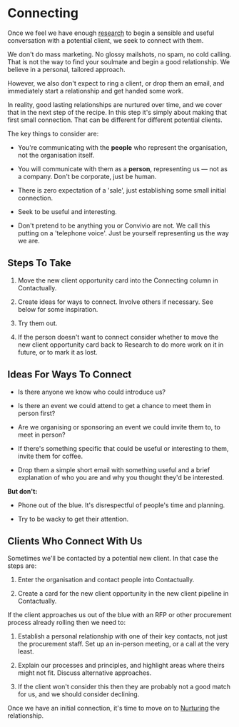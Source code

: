 # Connecting

Once we feel we have enough [research](/new_client_recipe/researching.md) to begin a sensible and useful conversation with a potential client, we seek to connect with them.

We don't do mass marketing. No glossy mailshots, no spam, no cold calling. That is not the way to find your soulmate and begin a good relationship. We believe in a personal, tailored approach.

However, we also don't expect to ring a client, or drop them an email, and immediately start a relationship and get handed some work.

In reality, good lasting relationships are nurtured over time, and we cover that in the next step of the recipe. In this step it's simply about making that first small connection. That can be different for different potential clients.

The key things to consider are:

* You're communicating with the **people** who represent the organisation, not the organisation itself.

* You will communicate with them as a **person**, representing us — not as a company. Don't be corporate, just be human.

* There is zero expectation of a 'sale', just establishing some small initial connection.

* Seek to be useful and interesting.

* Don't pretend to be anything you or Convivio are not. We call this putting on a 'telephone voice'. Just be yourself representing us the way we are.


## Steps To Take

1. Move the new client opportunity card into the Connecting column in Contactually.

2. Create ideas for ways to connect. Involve others if necessary. See below for some inspiration.

3. Try them out.

4. If the person doesn't want to connect consider whether to move the new client opportunity card back to Research to do more work on it in future, or to mark it as lost.


## Ideas For Ways To Connect

* Is there anyone we know who could introduce us?

* Is there an event we could attend to get a chance to meet them in person first?

* Are we organising or sponsoring an event we could invite them to, to meet in person?

* If there's something specific that could be useful or interesting to them, invite them for coffee.

* Drop them a simple short email with something useful and a brief explanation of who you are and why you thought they'd be interested.


**But don't:**

* Phone out of the blue. It's disrespectful of people's time and planning.

* Try to be wacky to get their attention.


## Clients Who Connect With Us

Sometimes we'll be contacted by a potential new client. In that case the steps are:

1. Enter the organisation and contact people into Contactually.

2. Create a card for the new client opportunity in the new client pipeline in Contactually.


If the client approaches us out of the blue with an RFP or other procurement process already rolling then we need to:
1. Establish a personal relationship with one of their key contacts, not just the procurement staff. Set up an in-person meeting, or a call at the very least.

1. Explain our processes and principles, and highlight areas where theirs might not fit. Discuss alternative approaches.
2. If the client won't consider this then they are probably not a good match for us, and we should consider declining.

Once we have an initial connection, it's time to move on to [Nurturing](/new_client_recipe/nurturing.md) the relationship.

